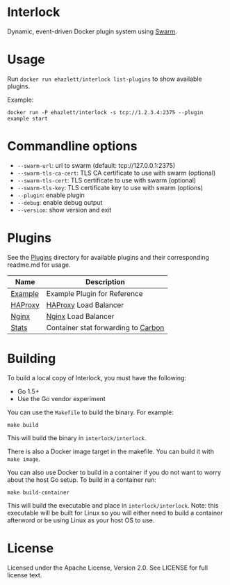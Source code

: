 # Interlock
Dynamic, event-driven Docker plugin system using [Swarm](https://github.com/docker/swarm).

# Usage
Run `docker run ehazlett/interlock list-plugins` to show available plugins.

Example:

`docker run -P ehazlett/interlock -s tcp://1.2.3.4:2375 --plugin example start`

# Commandline options

- `--swarm-url`: url to swarm (default: tcp://127.0.0.1:2375)
- `--swarm-tls-ca-cert`: TLS CA certificate to use with swarm (optional)
- `--swarm-tls-cert`: TLS certificate to use with swarm (optional)
- `--swarm-tls-key`: TLS certificate key to use with swarm (options)
- `--plugin`: enable plugin
- `--debug`: enable debug output
- `--version`: show version and exit

# Plugins
See the [Plugins](https://github.com/ehazlett/interlock/tree/master/plugins)
directory for available plugins and their corresponding readme.md for usage.

| Name | Description |
|-----|-----|
| [Example](https://github.com/ehazlett/interlock/tree/master/plugins/example) | Example Plugin for Reference|
| [HAProxy](https://github.com/ehazlett/interlock/tree/master/plugins/haproxy) | [HAProxy](http://www.haproxy.org/) Load Balancer |
| [Nginx](https://github.com/ehazlett/interlock/tree/master/plugins/nginx) | [Nginx](http://nginx.org) Load Balancer |
| [Stats](https://github.com/ehazlett/interlock/tree/master/plugins/stats) | Container stat forwarding to [Carbon](http://graphite.wikidot.com/carbon) |

# Building
To build a local copy of Interlock, you must have the following:

- Go 1.5+
- Use the Go vendor experiment

You can use the `Makefile` to build the binary.  For example:

`make build`

This will build the binary in `interlock/interlock`.

There is also a Docker image target in the makefile.  You can build it with
`make image`.

You can also use Docker to build in a container if you do not want to worry
about the host Go setup.  To build in a container run:

`make build-container`

This will build the executable and place in `interlock/interlock`.  Note: this
executable will be built for Linux so you will either need to build a container
afterword or be using Linux as your host OS to use.

# License
Licensed under the Apache License, Version 2.0. See LICENSE for full license text.
